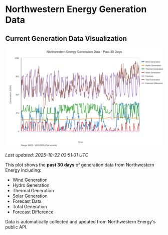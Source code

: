 # Northwestern Energy Generation Data

## Current Generation Data Visualization

![Northwestern Energy Generation Data](images/nwe_generation_plot.svg)

*Last updated: 2025-10-22 03:51:01 UTC*

This plot shows the **past 30 days** of generation data from Northwestern Energy including:
- Wind Generation
- Hydro Generation  
- Thermal Generation
- Solar Generation
- Forecast Data
- Total Generation
- Forecast Difference

Data is automatically collected and updated from Northwestern Energy's public API.

